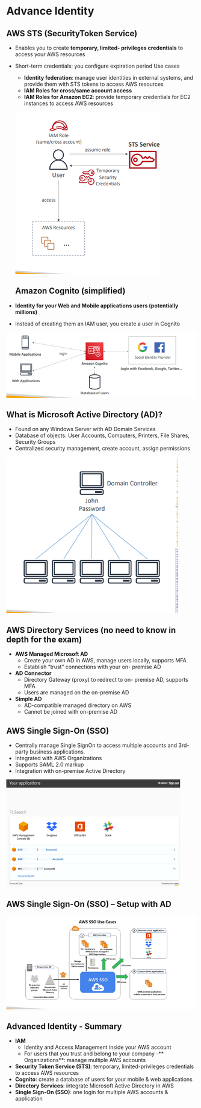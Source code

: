 
# Advance Identity

## AWS STS (SecurityToken Service)

- Enables you to create **temporary, limited- privileges credentials** to access your AWS resources
- Short-term credentials: you configure expiration period Use cases
  - **Identity federation**: manage user identities in external systems, and provide them with STS tokens to access AWS resources
  - **IAM Roles for cross/same account access**
  - **IAM Roles for Amazon EC2**: provide temporary credentials for EC2 instances to access AWS resources

  ![security token service](../img/security-token-services.png)

  ## Amazon Cognito (simplified)
- **Identity for your Web and Mobile applications users (potentially millions)**
- Instead of creating them an IAM user, you create a user in Cognito

![amazon cognito](../img/amazon-cognito.png)

## What is Microsoft Active Directory (AD)?
- Found on any Windows Server with AD Domain Services
- Database of objects: User Accounts, Computers, Printers, File Shares, Security Groups
- Centralized security management, create account, assign permissions

![Microsoft Active Directory](../img/microsoft-active-directory.png)

## AWS Directory Services (no need to know in depth for the exam)
- **AWS Managed Microsoft AD**
  - Create your own AD in AWS, manage users locally, supports MFA
  - Establish “trust” connections with your on- premise AD
- **AD Connector**
  - Directory Gateway (proxy) to redirect to on- premise AD, supports MFA
  - Users are managed on the on-premise AD
- **Simple AD**
  - AD-compatible managed directory on AWS
  - Cannot be joined with on-premise AD

## AWS Single Sign-On (SSO)
- Centrally manage Single SignOn to access multiple accounts and 3rd-party business applications.
- Integrated with AWS Organizations
- Supports SAML 2.0 markup
- Integration with on-premise Active Directory

![Single Sign-On](../img/sso.png)

## AWS Single Sign-On (SSO) – Setup with AD

![single Sign-on](../img/single-signons.png)

## Advanced Identity - Summary
- **IAM**
  - Identity and Access Management inside your AWS account
  - For users that you trust and belong to your company
-** Organizations**: manage multiple AWS accounts
- **Security Token Service (STS)**: temporary, limited-privileges credentials to access AWS resources
- **Cognito**: create a database of users for your mobile & web applications
- **Directory Services**: integrate Microsoft Active Directory in AWS
- **Single Sign-On (SSO)**: one login for multiple AWS accounts & application
